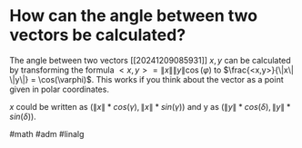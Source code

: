 # How can the angle between two vectors be calculated? 
The angle between two vectors [[20241209085931]] $x,y$ can be calculated by transforming the formula $<x,y>=\|x\| \|y\| \cos(\varphi)$ to $\frac{<x,y>}{\|x\| \|y\|} = \cos(\varphi)$. This works if you think about the vector as a point given in polar coordinates.

$x$ could be written as $(\|x\|*cos(\gamma), \|x\|*sin(\gamma))$ and y as $(\|y\|*cos(\delta), \|y\|*sin(\delta))$.

#math #adm #linalg